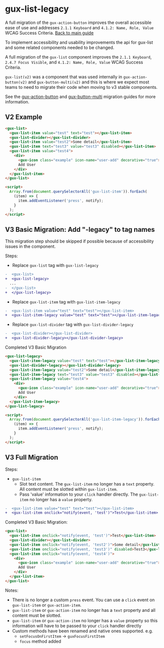 # gux-list-legacy

A full migration of the `gux-action-button` improves the overall accessible ease of use and addresses `2.1.1 Keyboard` and `4.1.2: Name, Role, Value` WCAG Success Criteria.
[Back to main guide](./readme.md)

To implement accessibility and usability improvements the api for gux-list and some related components needed to be changed.

A full migration of the `gux-list` component improves the `2.1.1 Keyboard`, `2.4.7 Focus Visible`, and `4.1.2: Name, Role, Value` WCAG Success Criteria.

`gux-list(v2)` was a component that was used internally in `gux-action-button(v2)` and `gux-button-multi(v2)` and this is where we expect most teams to need to migrate their code when moving to v3 stable components.

See the [gux-action-button](./gux-action-button-legacy.md) and [gux-button-multi](./gux-button-multi-legacy.md) migration guides for more information.
## V2 Example

```html
<gux-list>
  <gux-list-item value="test" text="test"></gux-list-item>
  <gux-list-divider></gux-list-divider>
  <gux-list-item value="test2">Some detail</gux-list-item>
  <gux-list-item text="test3" value="test3" disabled></gux-list-item>
  <gux-list-item value="test4">
    <div>
      <gux-icon class="example" icon-name="user-add" decorative="true"></gux-icon>
      Add User
    </div>
  </gux-list-item>
</gux-list>

<script>
  Array.from(document.querySelectorAll('gux-list-item')).forEach(
    (item) => {
      item.addEventListener('press', notify);
    }
  );
</script>
```

## V3 Basic Migration: Add "-legacy" to tag names
This migration step should be skipped if possible because of accessibility issues in the component.

Steps:
* Replace `gux-list` tag with `gux-list-legacy`

```diff
-  <gux-list>
+  <gux-list-legacy>
  ...
-  </gux-list>
+  </gux-list-legacy>
```

* Replace `gux-list-item` tag with `gux-list-item-legacy`

```diff
-  <gux-list-item value="test" text="test"></gux-list-item>
+  <gux-list-item-legacy value="test" text="test"></gux-list-item-legacy>
```

* Replace `gux-list-divider` tag with `gux-list-divider-legacy`

```diff
-  <gux-list-divider></gux-list-divider>
+  <gux-list-divider-legacy></gux-list-divider-legacy>
```

Completed V3 Basic Migration
```html
<gux-list-legacy>
  <gux-list-item-legacy value="test" text="test"></gux-list-item-legacy>
  <gux-list-divider-legacy></gux-list-divider-legacy>
  <gux-list-item-legacy value="test2">Some detail</gux-list-item-legacy>
  <gux-list-item-legacy text="test3" value="test3" disabled></gux-list-item-legacy>
  <gux-list-item-legacy value="test4">
    <div>
      <gux-icon class="example" icon-name="user-add" decorative="true"></gux-icon>
      Add User
    </div>
  </gux-list-item-legacy>
</gux-list-legacy>

<script>
  Array.from(document.querySelectorAll('gux-list-item-legacy')).forEach(
    (item) => {
      item.addEventListener('press', notify);
    }
  );
</script>
```

## V3 Full Migration

Steps:
* `gux-list-item`
    * Slot text content. The `gux-list-item` no longer has a `text` property. All content must be slotted within `gux-list-item`.
    * Pass 'value' information to your `click` handler directly. The `gux-list-item` no longer has a `value` property.

```diff
-  <gux-list-item value="test" text="test"></gux-list-item>
+  <gux-list-item onclick="notify(event, 'test')">Test</gux-list-item>
```

Completed V3 Basic Migration:
```html
<gux-list>
  <gux-list-item onclick="notify(event, 'test')">Test</gux-list-item>
  <gux-list-divider></gux-list-divider>
  <gux-list-item onclick="notify(event, 'test2')">Some detail</gux-list-item>
  <gux-list-item onclick="notify(event, 'test3')" disabled>Test3</gux-list-item>
  <gux-list-item onclick="notify(event, 'test4')">
    <div>
      <gux-icon class="example" icon-name="user-add" decorative="true"></gux-icon>
      Add User
    </div>
  </gux-list-item>
</gux-list>
```

Notes:
* There is no longer a custom `press` event. You can use a `click` event on `gux-list-item` or `gux-action-item`.
* `gux-list-item` or `gux-action-item` no longer has a `text` property and all content must be slotted.
* `gux-list-item` or `gux-action-item` no longer has a `value` property so this information will have to be passed to your `click` handler directly
* Custom methods have been renamed and native ones supported.
  e.g.
   * `setFocusOnFirstItem` -> `guxFocusFirstItem`
   * `focus` method added
